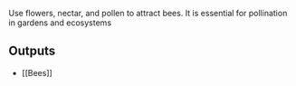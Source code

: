 Use flowers, nectar, and pollen to attract bees. It is essential for pollination in gardens and ecosystems
## Outputs
- [[Bees]]
